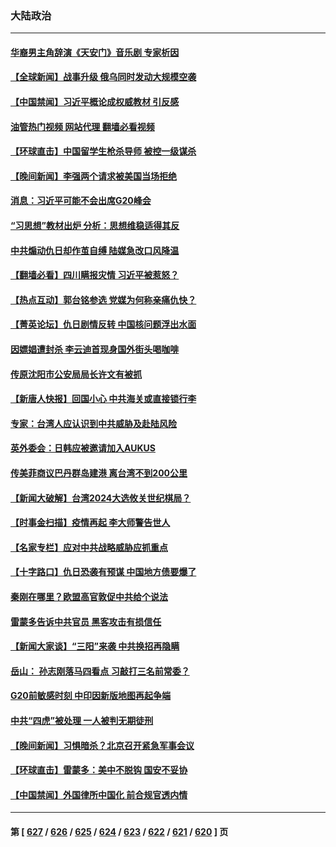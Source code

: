 ### 大陆政治
---
#### [华裔男主角辞演《天安门》音乐剧 专家析因](../../pages/ncid277/n14064451.md?08312045) 
#### [【全球新闻】战事升级 俄乌同时发动大规模空袭](../../pages/ncid277/n14064551.md?08312045) 
#### [【中国禁闻】习近平概论成权威教材 引反感](../../pages/ncid277/n14064066.md?08312045) 
#### [油管热门视频 网站代理 翻墙必看视频](http://138.2.39.72:81/youtube.html?epic-marker?08312045)
#### [【环球直击】中国留学生枪杀导师 被控一级谋杀](../../pages/ncid277/n14064214.md?08312045) 
#### [【晚间新闻】李强两个请求被美国当场拒绝](../../pages/ncid277/n14064181.md?08312045) 
#### [消息：习近平可能不会出席G20峰会](../../pages/ncid277/n14064502.md?08312045) 
#### [“习思想”教材出炉 分析：思想维稳适得其反](../../pages/ncid277/n14064461.md?08312045) 
#### [中共煽动仇日却作茧自缚 陆媒急改口风降温](../../pages/ncid277/n14064396.md?08312045) 
#### [【翻墙必看】四川瞒报灾情 习近平被惹怒？](../../pages/ncid277/n14064391.md?08312045) 
#### [【热点互动】郭台铭参选 党媒为何称亲痛仇快？](../../pages/ncid277/n14064273.md?08312045) 
#### [【菁英论坛】仇日剧情反转 中国核问题浮出水面](../../pages/ncid277/n14064279.md?08312045) 
#### [因嫖娼遭封杀 李云迪首现身国外街头喝咖啡](../../pages/ncid277/n14064267.md?08312045) 
#### [传原沈阳市公安局局长许文有被抓](../../pages/ncid277/n14064238.md?08312045) 
#### [【新唐人快报】回国小心 中共海关或直接锁行李](../../pages/ncid277/n14064261.md?08312045) 
#### [专家：台湾人应认识到中共威胁及赴陆风险](../../pages/ncid277/n14064166.md?08312045) 
#### [英外委会：日韩应被邀请加入AUKUS](../../pages/ncid277/n14064264.md?08312045) 
#### [传美菲商议巴丹群岛建港 离台湾不到200公里](../../pages/ncid277/n14064189.md?08312045) 
#### [【新闻大破解】台湾2024大选攸关世纪棋局？](../../pages/ncid277/n14064176.md?08312045) 
#### [【时事金扫描】疫情再起 李大师警告世人](../../pages/ncid277/n14064158.md?08312045) 
#### [【名家专栏】应对中共战略威胁应抓重点](../../pages/ncid277/n14061645.md?08312045) 
#### [【十字路口】仇日恐袭有预谋 中国地方债要爆了](../../pages/ncid277/n14064172.md?08312045) 
#### [秦刚在哪里？欧盟高官敦促中共给个说法](../../pages/ncid277/n14064161.md?08312045) 
#### [雷蒙多告诉中共官员 黑客攻击有损信任](../../pages/ncid277/n14064125.md?08312045) 
#### [【新闻大家谈】“三阳”来袭 中共换招再隐瞒](../../pages/ncid277/n14064104.md?08312045) 
#### [岳山： 孙志刚落马四看点 习敲打三名前常委？](../../pages/ncid277/n14063653.md?08312045) 
#### [G20前敏感时刻 中印因新版地图再起争端](../../pages/ncid277/n14064065.md?08312045) 
#### [中共“四虎”被处理 一人被判无期徒刑](../../pages/ncid277/n14063838.md?08312045) 
#### [【晚间新闻】习惧暗杀？北京召开紧急军事会议](../../pages/ncid277/n14063500.md?08312045) 
#### [【环球直击】雷蒙多：美中不脱钩 国安不妥协](../../pages/ncid277/n14063447.md?08312045) 
#### [【中国禁闻】外国律所中国化 前合规官透内情](../../pages/ncid277/n14063446.md?08312045) 

---
#### 第 [ [627](./627.md?08312045) / [626](./626.md?08312045) / [625](./625.md?08312045) / [624](./624.md?08312045) / [623](./623.md?08312045) / [622](./622.md?08312045) / [621](./621.md?08312045) / [620](./620.md?08312045) ] 页
